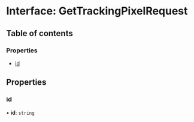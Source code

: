 # Interface: GetTrackingPixelRequest

## Table of contents

### Properties

- [id](GetTrackingPixelRequest.md#id)

## Properties

### <a id="id" name="id"></a> id

• **id**: `string`
